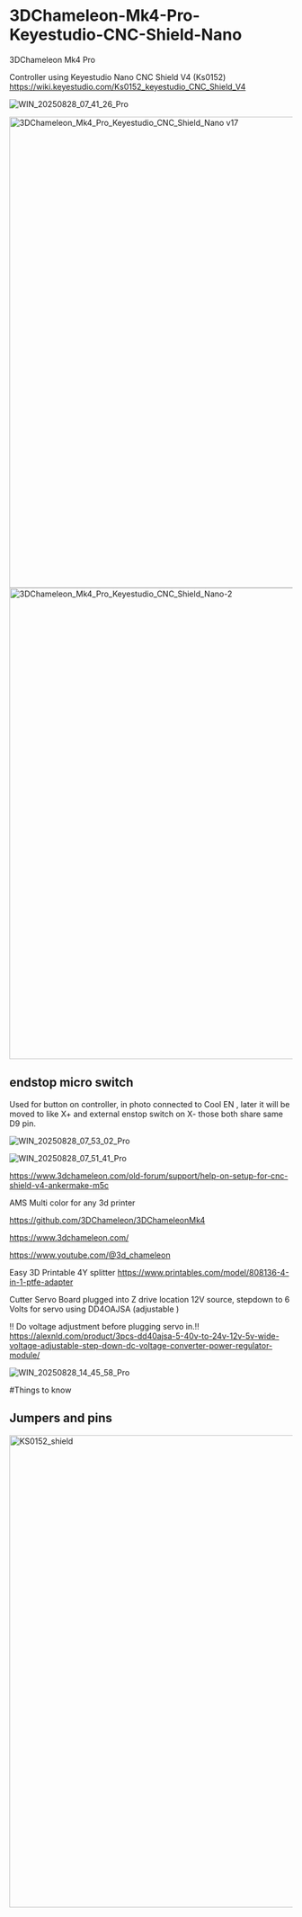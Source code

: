 # 3DChameleon-Mk4-Pro-Keyestudio-CNC-Shield-Nano
3DChameleon Mk4 Pro   

Controller using Keyestudio Nano CNC Shield V4 (Ks0152)  https://wiki.keyestudio.com/Ks0152_keyestudio_CNC_Shield_V4

![WIN_20250828_07_41_26_Pro](https://github.com/user-attachments/assets/d5621e20-1e5d-4a01-a788-ed3ba54b2ff8)

<img width="1520" height="838" alt="3DChameleon_Mk4_Pro_Keyestudio_CNC_Shield_Nano v17" src="https://github.com/user-attachments/assets/fe26286d-725e-4c72-9f1c-521a9e77edd3" />

<img width="1520" height="838" alt="3DChameleon_Mk4_Pro_Keyestudio_CNC_Shield_Nano-2" src="https://github.com/user-attachments/assets/82795fdb-8d70-4685-a96d-91161c63aa1b" />

## endstop micro switch 

Used for button on controller, in photo connected to Cool EN , later it will be moved to like X+ and external enstop switch on  X- those both share same D9 pin.

![WIN_20250828_07_53_02_Pro](https://github.com/user-attachments/assets/f46b8b94-1fb1-4f26-a479-2d9fa4041f9e)

![WIN_20250828_07_51_41_Pro](https://github.com/user-attachments/assets/147da3c8-2bca-40e5-84fd-836c8cea4093)


https://www.3dchameleon.com/old-forum/support/help-on-setup-for-cnc-shield-v4-ankermake-m5c

AMS Multi color for any 3d printer

https://github.com/3DChameleon/3DChameleonMk4

https://www.3dchameleon.com/

https://www.youtube.com/@3d_chameleon

Easy 3D Printable 4Y splitter    https://www.printables.com/model/808136-4-in-1-ptfe-adapter

Cutter Servo Board plugged into Z drive location 12V source,  stepdown to 6 Volts for servo using DD4OAJSA (adjustable ) 

!! Do voltage adjustment before plugging servo in.!!  https://alexnld.com/product/3pcs-dd40ajsa-5-40v-to-24v-12v-5v-wide-voltage-adjustable-step-down-dc-voltage-converter-power-regulator-module/

![WIN_20250828_14_45_58_Pro](https://github.com/user-attachments/assets/71a0a95f-f97f-430c-86be-b0613b799a59)

#Things to know

## Jumpers and pins

<img width="1323" height="840" alt="KS0152_shield" src="https://github.com/user-attachments/assets/a3f78cea-25e2-4fb8-8bb9-cd44b8ca89c4" />

